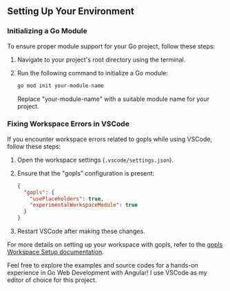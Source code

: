 ## Setting Up Your Environment

### Initializing a Go Module

To ensure proper module support for your Go project, follow these steps:

1. Navigate to your project's root directory using the terminal.
2. Run the following command to initialize a Go module:

    ```bash
    go mod init your-module-name
    ```

   Replace "your-module-name" with a suitable module name for your project.

### Fixing Workspace Errors in VSCode

If you encounter workspace errors related to gopls while using VSCode, follow these steps:

1. Open the workspace settings (`.vscode/settings.json`).
2. Ensure that the "gopls" configuration is present:

    ```json
    {
      "gopls": {
        "usePlaceholders": true,
        "experimentalWorkspaceModule": true
      }
    }
    ```

3. Restart VSCode after making these changes.

For more details on setting up your workspace with gopls, refer to the [gopls Workspace Setup documentation](https://github.com/golang/tools/blob/master/gopls/doc/workspace.md).

Feel free to explore the examples and source codes for a hands-on experience in Go Web Development with Angular! I use VSCode as my editor of choice for this project.
